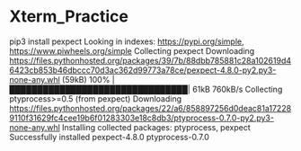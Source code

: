 # Xterm_Practice

pip3 install pexpect
Looking in indexes: https://pypi.org/simple, https://www.piwheels.org/simple
Collecting pexpect
  Downloading https://files.pythonhosted.org/packages/39/7b/88dbb785881c28a102619d46423cb853b46dbccc70d3ac362d99773a78ce/pexpect-4.8.0-py2.py3-none-any.whl (59kB)
    100% |████████████████████████████████| 61kB 760kB/s 
Collecting ptyprocess>=0.5 (from pexpect)
  Downloading https://files.pythonhosted.org/packages/22/a6/858897256d0deac81a172289110f31629fc4cee19b6f01283303e18c8db3/ptyprocess-0.7.0-py2.py3-none-any.whl
Installing collected packages: ptyprocess, pexpect
Successfully installed pexpect-4.8.0 ptyprocess-0.7.0
